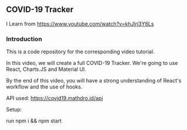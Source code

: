 ## COVID-19 Tracker

I Learn from https://www.youtube.com/watch?v=khJlrj3Y6Ls


### Introduction

This is a code repository for the corresponding video tutorial.

In this video, we will create a full COVID-19 Tracker. We're going to use React, Charts.JS and Material UI.

By the end of this video, you will have a strong understanding of React's workflow and the use of hooks.

API used: https://covid19.mathdro.id/api

Setup:

run npm i && npm start


